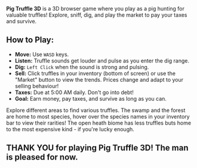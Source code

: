 **Pig Truffle 3D** is a 3D browser game where you play as a pig hunting for valuable truffles! Explore, sniff, dig, and play the market to pay your taxes and survive.

## How to Play:

* **Move:** Use `WASD` keys.
* **Listen:** Truffle sounds get louder and pulse as you enter the dig range.
* **Dig:** `Left Click` when the sound is strong and pulsing.
* **Sell:** Click truffles in your inventory (bottom of screen) or use the "Market" button to view the trends. Prices change and adapt to your selling behaviour!
* **Taxes:** Due at 5:00 AM daily. Don't go into debt!
* **Goal:** Earn money, pay taxes, and survive as long as you can.

Explore different areas to find various truffles. 
The swamp and the forest are home to most species, hover over the species names in your inventory bar to view their rarities!
The open heath biome has less truffles buts home to the most expensive kind - if you're lucky enough.

## THANK YOU for playing Pig Truffle 3D! The man is pleased for now.
